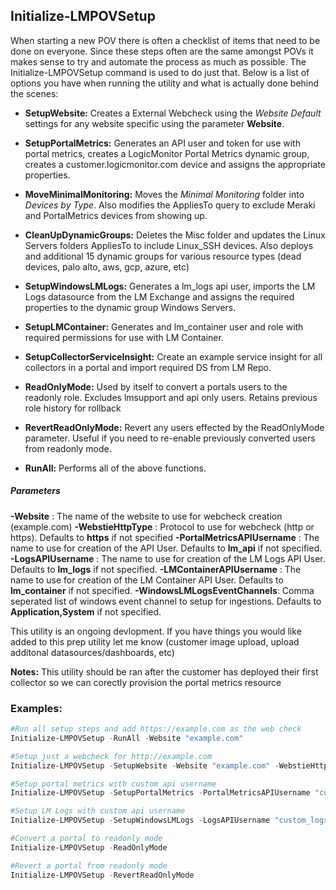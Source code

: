 ## Initialize-LMPOVSetup

When starting a new POV there is often a checklist of items that need to be done on everyone. Since these steps often are the same amongst POVs it makes sense to try and automate the process as much as possible. The Initialize-LMPOVSetup command is used to do just that. Below is a list of options you have when running the utility and what is actually done behind the scenes:

- **SetupWebsite:** Creates a External Webcheck using the _Website Default_ settings for any website specific using the parameter **Website**.

- **SetupPortalMetrics:** Generates an API user and token for use with portal metrics, creates a LogicMonitor Portal Metrics dynamic group, creates a customer.logicmonitor.com device and assigns the appropriate properties.

- **MoveMinimalMonitoring:** Moves the _Minimal Monitoring_ folder into _Devices by Type_. Also modifies the AppliesTo query to exclude Meraki and PortalMetrics devices from showing up.

- **CleanUpDynamicGroups:** Deletes the Misc folder and updates the Linux Servers folders AppliesTo to include Linux_SSH devices. Also deploys and additional 15 dynamic groups for various resource types (dead devices, palo alto, aws, gcp, azure, etc)

- **SetupWindowsLMLogs:** Generates a lm_logs api user, imports the LM Logs datasource from the LM Exchange and assigns the required properties to the dynamic group Windows Servers.

- **SetupLMContainer:** Generates and lm_container user and role with required permissions for use with LM Container.

- **SetupCollectorServiceInsight:** Create an example service insight for all collectors in a portal and import required DS from LM Repo.

- **ReadOnlyMode:** Used by itself to convert a portals users to the readonly role. Excludes lmsupport and api only users. Retains previous role history for rollback

- **RevertReadOnlyMode:** Revert any users effected by the ReadOnlyMode parameter. Useful if you need to re-enable previously converted users from readonly mode.

- **RunAll:** Performs all of the above functions.

##### Parameters

**-Website** : The name of the website to use for webcheck creation (example.com)
**-WebstieHttpType** : Protocol to use for webcheck (http or https). Defaults to **https** if not specified
**-PortalMetricsAPIUsername** : The name to use for creation of the API User. Defaults to **lm_api** if not specified.
**-LogsAPIUsername** : The name to use for creation of the LM Logs API User. Defaults to **lm_logs** if not specified.
**-LMContainerAPIUsername** : The name to use for creation of the LM Container API User. Defaults to **lm_container** if not specified.
**-WindowsLMLogsEventChannels**: Comma seperated list of windows event channel to setup for ingestions. Defaults to **Application,System** if not specified.

This utility is an ongoing devlopment. If you have things you would like added to this prep utility let me know (customer image upload, upload additonal datasources/dashboards, etc)

**Notes:** This utility should be ran after the customer has deployed their first collector so we can corectly provision the portal metrics resource

### Examples:

```powershell
#Run all setup steps and add https://example.com as the web check
Initialize-LMPOVSetup -RunAll -Website "example.com"

#Setup just a webcheck for http://example.com
Initialize-LMPOVSetup -SetupWebsite -Website "example.com" -WebstieHttpType "http"

#Setup portal metrics with custom api username
Initialize-LMPOVSetup -SetupPortalMetrics -PortalMetricsAPIUsername "custom_name"

#Setup LM Logs with custom api username
Initialize-LMPOVSetup -SetupWindowsLMLogs -LogsAPIUsername "custom_logs_name"

#Convert a portal to readonly mode
Initialize-LMPOVSetup -ReadOnlyMode

#Revert a portal from readonly mode
Initialize-LMPOVSetup -RevertReadOnlyMode
```
